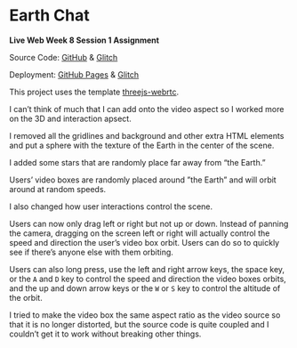 # Earth Chat

**Live Web Week 8 Session 1 Assignment**

Source Code: [GitHub](https://github.com/zhumingcheng697/Live-Web/tree/main/earth-chat) & [Glitch](https://glitch.com/edit/#!/mccoy-zhu-earth-chat)

Deployment: [GitHub Pages](https://zhumingcheng697.github.io/Live-Web/earth-chat) & [Glitch](https://mccoy-zhu-earth-chat.glitch.me/)

This project uses the template [threejs-webrtc](https://github.com/AidanNelson/threejs-webrtc).

I can’t think of much that I can add onto the video aspect so I worked more on the 3D and interaction apsect.

I removed all the gridlines and background and other extra HTML elements and put a sphere with the texture of the Earth in the center of the scene.

I added some stars that are randomly place far away from “the Earth.”

Users’ video boxes are randomly placed around ”the Earth” and will orbit around at random speeds.

I also changed how user interactions control the scene.

Users can now only drag left or right but not up or down. Instead of panning the camera, dragging on the screen left or right will actually control the speed and direction the user’s video box orbit. Users can do so to quickly see if there’s anyone else with them orbiting.

Users can also long press, use the left and right arrow keys, the space key, or the `A` and `D` key to control the speed and direction the video boxes orbits, and the up and down arrow keys or the `W` or `S` key to control the altitude of the orbit.

I tried to make the video box the same aspect ratio as the video source so that it is no longer distorted, but the source code is quite coupled and I couldn’t get it to work without breaking other things.
